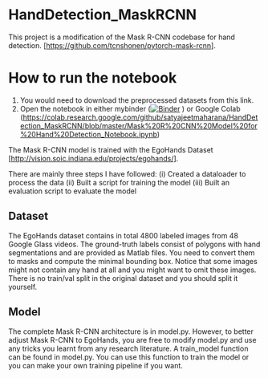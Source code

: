 # HandDetection_MaskRCNN

This project is a modification of the Mask R-CNN codebase for hand detection.
[https://github.com/tcnshonen/pytorch-mask-rcnn].

# How to run the notebook

1. You would need to download the preprocessed datasets from this link. 
2. Open the notebook in either mybinder ([![Binder](https://mybinder.org/badge_logo.svg)](https://mybinder.org/v2/gh/satyajeetmaharana/HandDetection_MaskRCNN/master)
) or Google Colab (https://colab.research.google.com/github/satyajeetmaharana/HandDetection_MaskRCNN/blob/master/Mask%20R%20CNN%20Model%20for%20Hand%20Detection_Notebook.ipynb)

The Mask R-CNN model is trained with the EgoHands Dataset [http://vision.soic.indiana.edu/projects/egohands/]. 


There are mainly three steps I have followed: 
  (i) Created a dataloader to process the data
  (ii) Built a script for training the model
  (iii) Built an evaluation script to evaluate the model
  
  
## Dataset

The EgoHands dataset contains in total 4800 labeled images from 48 Google Glass videos. The
ground-truth labels consist of polygons with hand segmentations and are provided as Matlab
files. You need to convert them to masks and compute the minimal bounding box. Notice that
some images might not contain any hand at all and you might want to omit these images. There
is no train/val split in the original dataset and you should split it yourself.


## Model

The complete Mask R-CNN architecture is in model.py. However, to better adjust Mask R-CNN
to EgoHands, you are free to modify model.py and use any tricks you learnt from any research literature. A train_model function can be found in model.py. You can use this function to train the model or you can make your own training pipeline if you want.


